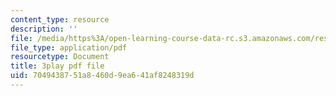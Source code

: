 ```yaml
---
content_type: resource
description: ''
file: /media/https%3A/open-learning-course-data-rc.s3.amazonaws.com/res-5-0001-digital-lab-techniques-manual-spring-2007/7049438751a8460d9ea641af8248319d_HZFIdpThd-s.pdf
file_type: application/pdf
resourcetype: Document
title: 3play pdf file
uid: 70494387-51a8-460d-9ea6-41af8248319d
---
```

